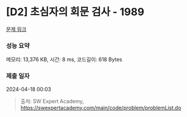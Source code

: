 # [D2] 초심자의 회문 검사 - 1989 

[문제 링크](https://swexpertacademy.com/main/code/problem/problemDetail.do?contestProbId=AV5PyTLqAf4DFAUq) 

### 성능 요약

메모리: 13,376 KB, 시간: 8 ms, 코드길이: 618 Bytes

### 제출 일자

2024-04-18 00:03



> 출처: SW Expert Academy, https://swexpertacademy.com/main/code/problem/problemList.do